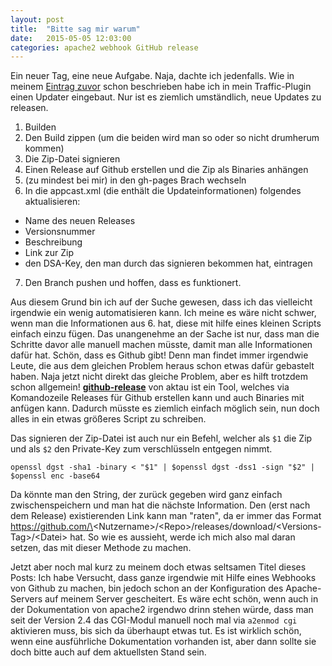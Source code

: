 ```yaml
---
layout: post
title:  "Bitte sag mir warum"
date:   2015-05-05 12:03:00
categories: apache2 webhook GitHub release
---
```

Ein neuer Tag, eine neue Aufgabe. Naja, dachte ich jedenfalls. Wie in meinem [Eintrag zuvor](http://localhost:4000/blog/2015/05/03/Automatisch-ist-immer-besser.html "Automatisch ist immer besser!") schon beschrieben habe ich in mein Traffic-Plugin einen Updater eingebaut. Nur ist es ziemlich umständlich, neue Updates zu releasen.

1. Builden
2. Den Build zippen (um die beiden wird man so oder so nicht drumherum kommen)
3. Die Zip-Datei signieren
4. Einen Release auf Github erstellen und die Zip als Binaries anhängen
5. (zu mindest bei mir) in den gh-pages Brach wechseln
6. In die appcast.xml (die enthält die Updateinformationen) folgendes aktualisieren:
  - Name des neuen Releases
  - Versionsnummer
  - Beschreibung
  - Link zur Zip
  - den DSA-Key, den man durch das signieren bekommen hat, eintragen
7. Den Branch pushen und hoffen, dass es funktionert.

Aus diesem Grund bin ich auf der Suche gewesen, dass ich das vielleicht irgendwie ein wenig automatisieren kann. Ich meine es wäre nicht schwer, wenn man die Informationen aus 6. hat, diese mit hilfe eines kleinen Scripts einfach einzu fügen. Das unangenehme an der Sache ist nur, dass man die Schritte davor alle manuell machen müsste, damit man alle Informationen dafür hat.
Schön, dass es Github gibt! Denn man findet immer irgendwie Leute, die aus dem gleichen Problem heraus schon etwas dafür gebastelt haben.
Naja jetzt nicht direkt das gleiche Problem, aber es hilft trotzdem schon allgemein!
[__github-release__](https://github.com/aktau/github-release) von aktau ist ein Tool, welches via Komandozeile Releases für Github erstellen kann und auch Binaries mit anfügen kann. Dadurch müsste es ziemlich einfach möglich sein, nun doch alles in ein etwas größeres Script zu schreiben.

Das signieren der Zip-Datei ist auch nur ein Befehl, welcher als `$1` die Zip und als `$2` den Private-Key zum verschlüsseln entgegen nimmt.
```
openssl dgst -sha1 -binary < "$1" | $openssl dgst -dss1 -sign "$2" | $openssl enc -base64
```
Da könnte man den String, der zurück gegeben wird ganz einfach zwischenspeichern und man hat die nächste Information. Den (erst nach dem Release) existierenden Link kann man "raten", da er immer das Format https://github.com/\<Nutzername\>/\<Repo\>/releases/download/\<Versions-Tag\>/\<Datei\> hat.
So wie es aussieht, werde ich mich also mal daran setzen, das mit dieser Methode zu machen.

Jetzt aber noch mal kurz zu meinem doch etwas seltsamen Titel dieses Posts:
Ich habe Versucht, dass ganze irgendwie mit Hilfe eines Webhooks von Github zu machen, bin jedoch schon an der Konfiguration des Apache-Servers auf meinem Server gescheitert. Es wäre echt schön, wenn auch in der Dokumentation von apache2 irgendwo drinn stehen würde, dass man seit der Version 2.4 das CGI-Modul manuell noch mal via `a2enmod cgi` aktivieren muss, bis sich da überhaupt etwas tut.
Es ist wirklich schön, wenn eine ausführliche Dokumentation vorhanden ist, aber dann sollte sie doch bitte auch auf dem aktuellsten Stand sein.
